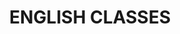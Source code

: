 ---
title: "ENGLISH CLASSES"
subtitle: ""
# meta description
description: "This is meta description"
draft: false
layout: "how-it-works"


######################### how it works banner #####################
banner:
  title: "IT CLASSES"
  image: "images/vector.svg"
  content : "Create a best strategic tool, share it with your team and ensure it’s on track with intuitive dashboards. Simple enough with the sophistication and flexibility to meet the needs"
  button:
    enable : true
    label : "Get started for Free"
    link : "contact/"


######################### Intro Video #####################
intro_video:
  enable: true
  title: "Built exclusively for you"
  content: "Lorem ipsum dolor sit amet, consectetur adipiscing elit. Morbi egestas Werat viverra id et aliquet. vulputate egestas sollicitudin."
  video_url: "https://www.youtube.com/embed/dyZcRRWiuuw"
  video_thumbnail: "images/products/01.jpg"

      
######################### how_it_works #####################
how_it_works:
  enable : true
  blocks:
  - title : "It is the most advanced <br> digital database tool."
    image: "images/how-it-works/01.jpg"
    content : "Adipiscing elit Consequat tristique eget amet, tempus eu at consecttur. Leo facilisi nunc viverra tellus. Ac laoreet sit vel consquat. consectetur adipiscing elit tempus eu at consecttur."
      
  - title : "It is a privately owned information for SAAS agency"
    image: "images/how-it-works/02.jpg"
    content : "Adipiscing elit Consequat tristique eget amet, tempus eu at consecttur. Leo facilisi nunc viverra tellus. Ac laoreet sit vel consquat. consectetur adipiscing elit tempus eu at consecttur."
      
  - title : "It’s build experienced and skilled people with distributions"
    image: "images/how-it-works/03.jpg"
    content : "Adipiscing elit Consequat tristique eget amet, tempus eu at consecttur. Leo facilisi nunc viverra tellus. Ac laoreet sit vel consquat. consectetur adipiscing elit tempus eu at consecttur."
      
  - title : "The best tool standing different from others"
    image: "images/how-it-works/04.jpg"
    content : "Adipiscing elit Consequat tristique eget amet, tempus eu at consecttur. Leo facilisi nunc viverra tellus. Ac laoreet sit vel consquat. consectetur adipiscing elit tempus eu at consecttur."
---